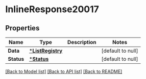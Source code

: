 # InlineResponse20017

## Properties
Name | Type | Description | Notes
------------ | ------------- | ------------- | -------------
**Data** | [***ListRegistry**](ListRegistry.md) |  | [default to null]
**Status** | [***Status**](Status.md) |  | [default to null]

[[Back to Model list]](../README.md#documentation-for-models) [[Back to API list]](../README.md#documentation-for-api-endpoints) [[Back to README]](../README.md)

